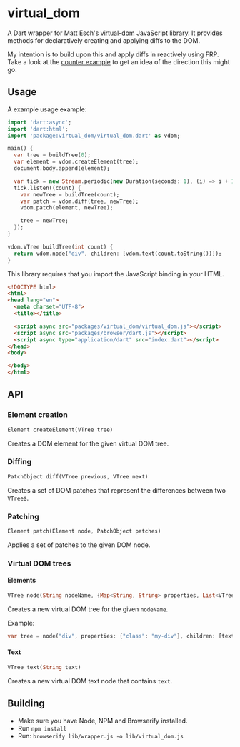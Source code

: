 # virtual_dom

A Dart wrapper for Matt Esch's [virtual-dom] JavaScript library. It provides methods for declaratively creating and applying diffs to the DOM.

My intention is to build upon this and apply diffs in reactively using FRP. Take a look at the [counter example] to get an idea of the direction this might go.

## Usage

A example usage example:

```dart
import 'dart:async';
import 'dart:html';
import 'package:virtual_dom/virtual_dom.dart' as vdom;

main() {
  var tree = buildTree(0);
  var element = vdom.createElement(tree);
  document.body.append(element);

  var tick = new Stream.periodic(new Duration(seconds: 1), (i) => i + 1);
  tick.listen((count) {
    var newTree = buildTree(count);
    var patch = vdom.diff(tree, newTree);
    vdom.patch(element, newTree);

    tree = newTree;
  });
}

vdom.VTree buildTree(int count) {
  return vdom.node("div", children: [vdom.text(count.toString())]);
}
```

This library requires that you import the JavaScript binding in your HTML.

```html
<!DOCTYPE html>
<html>
<head lang="en">
  <meta charset="UTF-8">
  <title></title>

  <script async src="packages/virtual_dom/virtual_dom.js"></script>
  <script async src="packages/browser/dart.js"></script>
  <script async type="application/dart" src="index.dart"></script>
</head>
<body>

</body>
</html>
```

## API

### Element creation

```dart
Element createElement(VTree tree)
```

Creates a DOM element for the given virtual DOM tree.

### Diffing

```dart
PatchObject diff(VTree previous, VTree next)
```

Creates a set of DOM patches that represent the differences between two `VTree`s.

### Patching

```dart
Element patch(Element node, PatchObject patches)
```

Applies a set of patches to the given DOM node.

### Virtual DOM trees

#### Elements

```dart
VTree node(String nodeName, {Map<String, String> properties, List<VTree> children})
```

Creates a new virtual DOM tree for the given `nodeName`.

Example:

```dart
var tree = node("div", properties: {"class": "my-div"}, children: [text("Hello")]);
```

#### Text

```dart
VTree text(String text)
```

Creates a new virtual DOM text node that contains `text`.

## Building

* Make sure you have Node, NPM and Browserify installed.
* Run `npm install`
* Run: `browserify lib/wrapper.js -o lib/virtual_dom.js`

[virtual-dom]: https://github.com/Matt-Esch/virtual-dom
[counter example]: https://github.com/danschultz/virtual_dom/tree/master/example/counter
